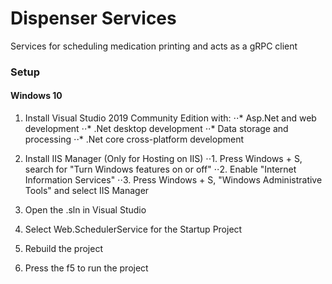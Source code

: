# Dispenser Services
Services for scheduling medication printing and acts as a gRPC client

### Setup
#### Windows 10
1. Install Visual Studio 2019 Community Edition with:
⋅⋅* Asp.Net and web development
⋅⋅* .Net desktop development
⋅⋅* Data storage and processing
⋅⋅* .Net core cross-platform development

2. Install IIS Manager (Only for Hosting on IIS)
⋅⋅1. Press Windows + S, search for "Turn  Windows features on or off"
⋅⋅2. Enable "Internet Information Services"
⋅⋅3. Press Windows + S, "Windows Administrative Tools" and select IIS Manager

3. Open the .sln in Visual Studio

4. Select Web.SchedulerService for the Startup Project

5. Rebuild the project

6. Press the f5 to run the project